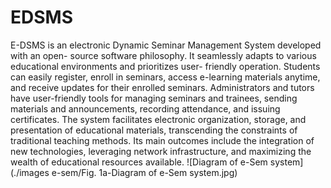 # EDSMS
E-DSMS is an electronic Dynamic Seminar Management System developed with an open-
source software philosophy. It seamlessly adapts to various educational environments and prioritizes user-
friendly operation. Students can easily register, enroll in seminars, access e-learning materials anytime, and
receive updates for their enrolled seminars. Administrators and tutors have user-friendly tools for managing
seminars and trainees, sending materials and announcements, recording attendance, and issuing certificates.
The system facilitates electronic organization, storage, and presentation of educational materials, transcending
the constraints of traditional teaching methods. Its main outcomes include the integration of new technologies,
leveraging network infrastructure, and maximizing the wealth of educational resources available.
![Diagram of e-Sem system](./images e-sem/Fig. 1a-Diagram of e-Sem system.jpg)

